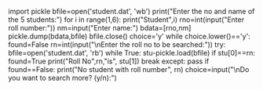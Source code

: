 import pickle
bfile=open('student.dat', 'wb')
print("Enter the no and name of the 5 students:")
for i in range(1,6):
    print("Student",i)
    rno=int(input("Enter roll number:"))
    nm=input("Enter name:")
    bdata=[rno,nm]
pickle.dump(bdata,bfile)
bfile.close()
choice='y'
while choice.lower()=='y':
    found=False
    rn=int(input("\nEnter the roll no to be searched:"))
    try:
        bfile=open('student.dat', 'rb')
        while True:
            stu-pickle.load(bfile)
            if stu[0]==rn:
                found=True
                print("Roll No",rn,"is", stu[1])
                break
    except:
        pass
if found==False:
    print("No student with roll number", rn)
choice=input("\nDo you want to search more? (y/n):")
